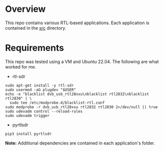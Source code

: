 # Overview
This repo contains various RTL-based applications. Each application is contained in the [src](/src/) directory.

# Requirements
This repo was tested using a VM and Ubuntu 22.04. The following are what worked for me.
* rtl-sdr
```
sudo apt-get install -y rtl-sdr
sudo usermod -aG plugdev "$USER"
echo -e "blacklist dvb_usb_rtl28xxu\nblacklist rtl2832\nblacklist rtl2830" | \
  sudo tee /etc/modprobe.d/blacklist-rtl.conf
sudo modprobe -r dvb_usb_rtl28xxu rtl2832 rtl2830 2>/dev/null || true
sudo udevadm control --reload-rules
sudo udevadm trigger
```
* pyrtlsdr
```
pip3 install pyrtlsdr
```

**Note:** Additional dependencies are contained in each application's folder. 
